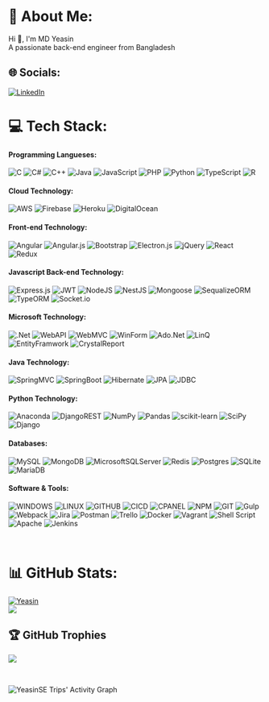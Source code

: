 # 💫 About Me:
Hi 👋, I'm MD Yeasin<br>A passionate back-end engineer from Bangladesh


## 🌐 Socials:
[![LinkedIn](https://img.shields.io/badge/LinkedIn-%230077B5.svg?logo=linkedin&logoColor=white)](https://linkedin.com/in/yeasin-eng) 

<!--[![Facebook](https://img.shields.io/badge/Facebook-%231877F2.svg?logo=Facebook&logoColor=white)](https://facebook.com/yeasin-eng) 
[![Instagram](https://img.shields.io/badge/Instagram-%23E4405F.svg?logo=Instagram&logoColor=white)](https://instagram.com/yeasin-eng) 

[![Twitter](https://img.shields.io/badge/Twitter-%231DA1F2.svg?logo=Twitter&logoColor=white)](https://twitter.com/yeasin-eng) 
[![YouTube](https://img.shields.io/badge/YouTube-%23FF0000.svg?logo=YouTube&logoColor=white)](https://youtube.com/c/yeasin-eng)-->

# 💻 Tech Stack:
  #### Programming Langueses:
  ![C](https://img.shields.io/badge/c-%2300599C.svg?style=for-the-badge&logo=c&logoColor=white) 
  ![C#](https://img.shields.io/badge/c%23-%23239120.svg?style=for-the-badge&logo=c-sharp&logoColor=white) 
  ![C++](https://img.shields.io/badge/c++-%2300599C.svg?style=for-the-badge&logo=c%2B%2B&logoColor=white) 
  ![Java](https://img.shields.io/badge/java-%23ED8B00.svg?style=for-the-badge&logo=java&logoColor=white) 
  ![JavaScript](https://img.shields.io/badge/javascript-%23323330.svg?style=for-the-badge&logo=javascript&logoColor=%23F7DF1E) 
  ![PHP](https://img.shields.io/badge/php-%23777BB4.svg?style=for-the-badge&logo=php&logoColor=white) 
  ![Python](https://img.shields.io/badge/python-3670A0?style=for-the-badge&logo=python&logoColor=ffdd54) 
  ![TypeScript](https://img.shields.io/badge/typescript-%23007ACC.svg?style=for-the-badge&logo=typescript&logoColor=white) 
  ![R](https://img.shields.io/badge/r-%23276DC3.svg?style=for-the-badge&logo=r&logoColor=white) 
 
  #### Cloud Technology:
  ![AWS](https://img.shields.io/badge/AWS-%23FF9900.svg?style=for-the-badge&logo=amazon-aws&logoColor=white) 
  ![Firebase](https://img.shields.io/badge/firebase-%23039BE5.svg?style=for-the-badge&logo=firebase) 
  ![Heroku](https://img.shields.io/badge/heroku-%23430098.svg?style=for-the-badge&logo=heroku&logoColor=white) 
  ![DigitalOcean](https://img.shields.io/badge/DigitalOcean-%230167ff.svg?style=for-the-badge&logo=digitalOcean&logoColor=white)
  

  #### Front-end Technology:
  ![Angular](https://img.shields.io/badge/angular-%23DD0031.svg?style=for-the-badge&logo=angular&logoColor=white) 
  ![Angular.js](https://img.shields.io/badge/angular.js-%23E23237.svg?style=for-the-badge&logo=angularjs&logoColor=white) 
  ![Bootstrap](https://img.shields.io/badge/bootstrap-%23563D7C.svg?style=for-the-badge&logo=bootstrap&logoColor=white) 
  ![Electron.js](https://img.shields.io/badge/Electron-191970?style=for-the-badge&logo=Electron&logoColor=white) 
  ![jQuery](https://img.shields.io/badge/jquery-%230769AD.svg?style=for-the-badge&logo=jquery&logoColor=white) 
  ![React](https://img.shields.io/badge/react-%2320232a.svg?style=for-the-badge&logo=react&logoColor=%2361DAFB) 
  ![Redux](https://img.shields.io/badge/redux-%23593d88.svg?style=for-the-badge&logo=redux&logoColor=white)
<!--   ![Jasmine](https://img.shields.io/badge/jasmine-%238A4182.svg?style=for-the-badge&logo=jasmine&logoColor=white)  -->
  
  
  #### Javascript Back-end Technology:
  ![Express.js](https://img.shields.io/badge/express.js-%23404d59.svg?style=for-the-badge&logo=express&logoColor=%2361DAFB) 
  ![JWT](https://img.shields.io/badge/JWT-black?style=for-the-badge&logo=JSON%20web%20tokens)
  ![NodeJS](https://img.shields.io/badge/node.js-6DA55F?style=for-the-badge&logo=node.js&logoColor=white) 
  ![NestJS](https://img.shields.io/badge/nestjs-%23E0234E.svg?style=for-the-badge&logo=nestjs&logoColor=white) 
  ![Mongoose](https://img.shields.io/badge/mongoose-3B3131.svg?style=for-the-badge&logo=mongoose&logoColor=white) 
  ![SequalizeORM](https://img.shields.io/badge/sequalize-3A3B3C.svg?style=for-the-badge&logo=sequalize&logoColor=white) 
  ![TypeORM](https://img.shields.io/badge/type-orm-34282C.svg?style=for-the-badge&logo=typeorm&logoColor=white) 
  ![Socket.io](https://img.shields.io/badge/Socket.io-black?style=for-the-badge&logo=socket.io&badgeColor=010101) 

  
  #### Microsoft Technology:
  ![.Net](https://img.shields.io/badge/.NET-5C2D91?style=for-the-badge&logo=.net&logoColor=white) 
  ![WebAPI](https://img.shields.io/badge/WEB-API-454545?style=for-the-badge&logo=WEBAPI&logoColor=white) 
  ![WebMVC](https://img.shields.io/badge/WEB-MVC-3A3B3C?style=for-the-badge&logo=WEBMVC&logoColor=white) 
  ![WinForm](https://img.shields.io/badge/WINFORM-454545?style=for-the-badge&logo=WINFORM&logoColor=white) 
  ![Ado.Net](https://img.shields.io/badge/ADO.NET-52595D?style=for-the-badge&logo=ADO.NET&logoColor=white) 
  ![LinQ](https://img.shields.io/badge/LINQ-5C2D59?style=for-the-badge&logo=LINQ&logoColor=white) 
  ![EntityFramwork](https://img.shields.io/badge/ENTITY-FRAMEWORK-5C2D9c?style=for-the-badge&logo=EntityFrameWork&logoColor=white) 
  ![CrystalReport](https://img.shields.io/badge/CRYSTAL-REPORT-5C2D55?style=for-the-badge&logo=CrystalReport&logoColor=white) 
  
  
  #### Java Technology:
  ![SpringMVC](https://img.shields.io/badge/spring-mvc-583759.svg?style=for-the-badge&logo=spring-mvc&logoColor=white) 
  ![SpringBoot](https://img.shields.io/badge/spring-boot-5E5A80.svg?style=for-the-badge&logo=spring-boot&logoColor=white) 
  ![Hibernate](https://img.shields.io/badge/hibernate-4B0150.svg?style=for-the-badge&logo=hibernate&logoColor=white) 
  ![JPA](https://img.shields.io/badge/jpa-571B7E.svg?style=for-the-badge&logo=jpa&logoColor=white) 
  ![JDBC](https://img.shields.io/badge/jdbc-36013F.svg?style=for-the-badge&logo=jdbc&logoColor=white) 
  <br>
  
<!--   ![GraphQL](https://img.shields.io/badge/-GraphQL-E10098?style=for-the-badge&logo=graphql&logoColor=white)  -->
<!--   ![Laravel](https://img.shields.io/badge/laravel-%23FF2D20.svg?style=for-the-badge&logo=laravel&logoColor=white)  -->
<!--   ![AmazonDynamoDB](https://img.shields.io/badge/Amazon%20DynamoDB-4053D6?style=for-the-badge&logo=Amazon%20DynamoDB&logoColor=white)  -->

  #### Python Technology:
  ![Anaconda](https://img.shields.io/badge/Anaconda-%2344A833.svg?style=for-the-badge&logo=anaconda&logoColor=white) 
  ![DjangoREST](https://img.shields.io/badge/DJANGO-REST-ff1709?style=for-the-badge&logo=django&logoColor=white&color=ff1709&labelColor=gray) 
  ![NumPy](https://img.shields.io/badge/numpy-%23013243.svg?style=for-the-badge&logo=numpy&logoColor=white) 
  ![Pandas](https://img.shields.io/badge/pandas-%23150458.svg?style=for-the-badge&logo=pandas&logoColor=white) 
  ![scikit-learn](https://img.shields.io/badge/scikit--learn-%23F7931E.svg?style=for-the-badge&logo=scikit-learn&logoColor=white) 
  ![SciPy](https://img.shields.io/badge/SciPy-%230C55A5.svg?style=for-the-badge&logo=scipy&logoColor=%white) 
  ![Django](https://img.shields.io/badge/django-4B0150.svg?style=for-the-badge&logo=django&logoColor=white) 
 
  
  #### Databases:
  ![MySQL](https://img.shields.io/badge/mysql-%2300f.svg?style=for-the-badge&logo=mysql&logoColor=white) 
  ![MongoDB](https://img.shields.io/badge/MongoDB-%234ea94b.svg?style=for-the-badge&logo=mongodb&logoColor=white) 
  ![MicrosoftSQLServer](https://img.shields.io/badge/Microsoft%20SQL%20Sever-CC2927?style=for-the-badge&logo=microsoft%20sql%20server&logoColor=white) 
  ![Redis](https://img.shields.io/badge/redis-%23DD0031.svg?style=for-the-badge&logo=redis&logoColor=white) 
  ![Postgres](https://img.shields.io/badge/postgres-%23316192.svg?style=for-the-badge&logo=postgresql&logoColor=white) 
  ![SQLite](https://img.shields.io/badge/sqlite-%2307405e.svg?style=for-the-badge&logo=sqlite&logoColor=white) 
  ![MariaDB](https://img.shields.io/badge/MariaDB-003545?style=for-the-badge&logo=mariadb&logoColor=white) 
  
  
  #### Software & Tools:
  
  ![WINDOWS](https://img.shields.io/badge/WINDOWS-5E5A80.svg?style=for-the-badge&logo=WINDOWS&logoColor=white) 
  ![LINUX](https://img.shields.io/badge/LINUX-CA226B.svg?style=for-the-badge&logo=LINUX&logoColor=white) 
  ![GITHUB](https://img.shields.io/badge/GITHUB-838996.svg?style=for-the-badge&logo=GITHUB&logoColor=white)
  ![CICD](https://img.shields.io/badge/CICD-%23000000.svg?style=for-the-badge&logo=CICD&logoColor=white)
  ![CPANEL](https://img.shields.io/badge/CPANEL-%23000000.svg?style=for-the-badge&logo=CPANEL&logoColor=white) 
  ![NPM](https://img.shields.io/badge/NPM-%23000000.svg?style=for-the-badge&logo=npm&logoColor=white) 
  ![GIT](https://img.shields.io/badge/GIT-%23000000.svg?style=for-the-badge&logo=GIT&logoColor=white) 
  ![Gulp](https://img.shields.io/badge/GULP-%23CF4647.svg?style=for-the-badge&logo=gulp&logoColor=white) 
  ![Webpack](https://img.shields.io/badge/webpack-%238DD6F9.svg?style=for-the-badge&logo=webpack&logoColor=black) 
  ![Jira](https://img.shields.io/badge/jira-%230A0FFF.svg?style=for-the-badge&logo=jira&logoColor=white) 
  ![Postman](https://img.shields.io/badge/Postman-FF6C37?style=for-the-badge&logo=postman&logoColor=white) 
  ![Trello](https://img.shields.io/badge/Trello-%23026AA7.svg?style=for-the-badge&logo=Trello&logoColor=white) 
  ![Docker](https://img.shields.io/badge/docker-%230db7ed.svg?style=for-the-badge&logo=docker&logoColor=white) 
  ![Vagrant](https://img.shields.io/badge/vagrant-%231563FF.svg?style=for-the-badge&logo=vagrant&logoColor=white) 
  ![Shell Script](https://img.shields.io/badge/shell_script-%23121011.svg?style=for-the-badge&logo=gnu-bash&logoColor=white)
  ![Apache](https://img.shields.io/badge/apache-%23D42029.svg?style=for-the-badge&logo=apache&logoColor=white) 
  ![Jenkins](https://img.shields.io/badge/jenkins-%232C5263.svg?style=for-the-badge&logo=jenkins&logoColor=white) 
  
  <br>
  

<!--   ![Nginx](https://img.shields.io/badge/nginx-%23009639.svg?style=for-the-badge&logo=nginx&logoColor=white) 
  ![ApacheCassandra](https://img.shields.io/badge/cassandra-%231287B1.svg?style=for-the-badge&logo=apache-cassandra&logoColor=white) 
  ![Swagger](https://img.shields.io/badge/-Swagger-%23Clojure?style=for-the-badge&logo=swagger&logoColor=white) -->

# 📊 GitHub Stats:
[![Yeasin](https://github-readme-stats.vercel.app/api?username=YeasinSE&&show_icons=true&theme=dracula&hide_border=true&include_all_commits=true&count_private=true&cache_seconds=60)](https://github.com/anuraghazra/github-readme-stats)
<br/>
[![](https://github-readme-streak-stats.herokuapp.com/?user=YeasinSE&theme=dracula&hide_border=true)](https://github.com/anuraghazra/github-readme-stats)
<br/>
<!-- <img src="https://github-readme-stats.vercel.app/api/top-langs/?username=YeasinSE&layout=compact&count_private=true&langs_count=8&card_width=445&bg_color=0d1117&title_color=ffffff&text_color=ffffff&icon_color=db1cff&hide_border=true/" /> -->
<!-- [![Top Langs](https://github-readme-stats.vercel.app/api/top-langs/?username=YeasinSE)](https://github.com/anuraghazra/github-readme-stats) -->
<!--
![image](https://github-readme-stats.vercel.app/api/top-langs/?username=YeasinSE&theme=dracula&langs_count=8&hide_border=true&include_all_commits=true&count_private=true&layout=compact)
![image](https://github-readme-stats.vercel.app/api/top-langs/?username=YeasinSE&layout=compact&langs_count=8&hide_border=true&title_color=000000&icon_color=000000&text_color=000000&bg_color=ffffff) -->

## 🏆 GitHub Trophies
![](https://github-profile-trophy.vercel.app/?username=YeasinSE&theme=dracula&no-frame=true&no-bg=false&margin-w=2&row=1&column=8)

<!--
### ✍️ Random Dev Quote
![](https://quotes-github-readme.vercel.app/api?type=horizontal&theme=radical) -->

<!--
### 😂 Random Dev Meme
<img src="https://random-memer.herokuapp.com/" width="512px"/> -->

<!--
---
[![](https://visitcount.itsvg.in/api?id=YeasinSE&icon=5&color=6)](https://visitcount.itsvg.in)

  ## 💰 You can help me by Donating
  [![PayPal](https://img.shields.io/badge/PayPal-00457C?style=for-the-badge&logo=paypal&logoColor=white)](https://paypal.me/yeasin) 

  <!-- Proudly created with GPRM ( https://gprm.itsvg.in ) -->
  
<br>

![YeasinSE Trips' Activity Graph](https://activity-graph.herokuapp.com/graph?username=YeasinSE&custom_title=Yeasin%20Trips's%20Contribution%20Graph&theme=github)
<!-- (https://abhigyantrips.dev) -->
  
